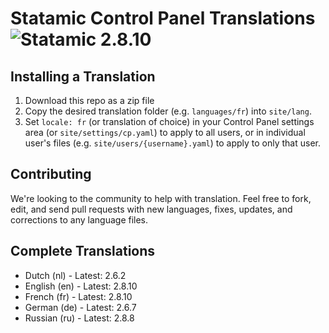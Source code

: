 # Statamic Control Panel Translations ![Statamic 2.8.10](https://img.shields.io/badge/statamic-2.8.10-blue.svg?style=flat-square)

## Installing a Translation

1. Download this repo as a zip file
2. Copy the desired translation folder (e.g. `languages/fr`) into `site/lang`.
3. Set `locale: fr` (or translation of choice) in your Control Panel settings area (or `site/settings/cp.yaml`) to apply to all users, or in individual user's files (e.g. `site/users/{username}.yaml`) to apply to only that user.

## Contributing

We're looking to the community to help with translation. Feel free to fork, edit, and send pull requests with new languages, fixes, updates, and corrections to any language files.

## Complete Translations

- Dutch (nl) - Latest: 2.6.2
- English (en) - Latest: 2.8.10
- French (fr) - Latest: 2.8.10
- German (de) - Latest: 2.6.7
- Russian (ru) - Latest: 2.8.8
